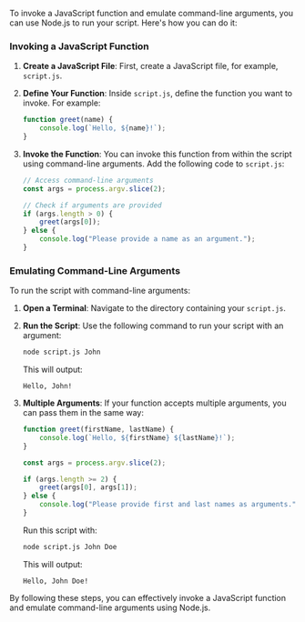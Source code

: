 To invoke a JavaScript function and emulate command-line arguments, you can use Node.js to run your script. Here's how you can do it:

### Invoking a JavaScript Function

1. **Create a JavaScript File**: First, create a JavaScript file, for example, `script.js`.

2. **Define Your Function**: Inside `script.js`, define the function you want to invoke. For example:

    ```javascript
    function greet(name) {
        console.log(`Hello, ${name}!`);
    }
    ```

3. **Invoke the Function**: You can invoke this function from within the script using command-line arguments. Add the following code to `script.js`:

    ```javascript
    // Access command-line arguments
    const args = process.argv.slice(2);

    // Check if arguments are provided
    if (args.length > 0) {
        greet(args[0]);
    } else {
        console.log("Please provide a name as an argument.");
    }
    ```

### Emulating Command-Line Arguments

To run the script with command-line arguments:

1. **Open a Terminal**: Navigate to the directory containing your `script.js`.

2. **Run the Script**: Use the following command to run your script with an argument:

    ```bash
    node script.js John
    ```

    This will output:
    ```
    Hello, John!
    ```

3. **Multiple Arguments**: If your function accepts multiple arguments, you can pass them in the same way:

    ```javascript
    function greet(firstName, lastName) {
        console.log(`Hello, ${firstName} ${lastName}!`);
    }

    const args = process.argv.slice(2);

    if (args.length >= 2) {
        greet(args[0], args[1]);
    } else {
        console.log("Please provide first and last names as arguments.");
    }
    ```

    Run this script with:

    ```bash
    node script.js John Doe
    ```

    This will output:
    ```
    Hello, John Doe!
    ```

By following these steps, you can effectively invoke a JavaScript function and emulate command-line arguments using Node.js.

